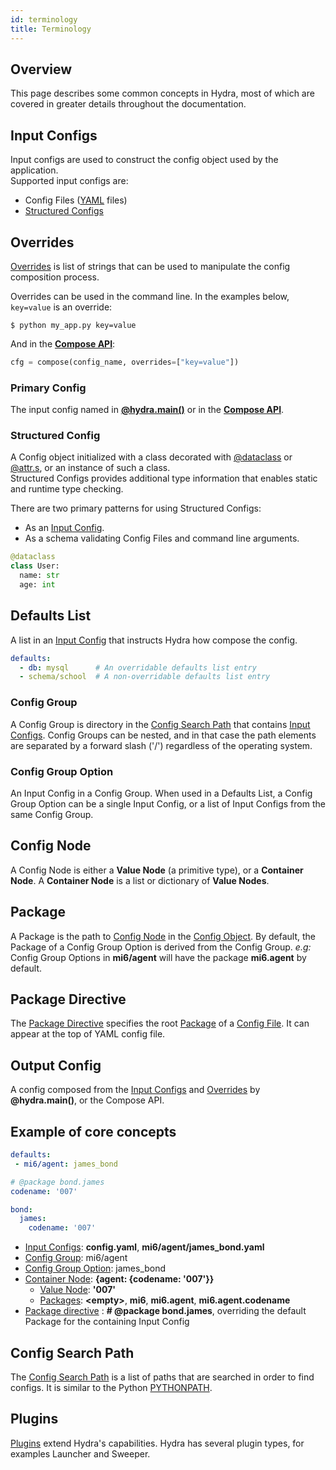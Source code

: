 ```yaml
---
id: terminology
title: Terminology
---
```

## Overview
This page describes some common concepts in Hydra, most of which are covered in greater details throughout the documentation.

## Input Configs
Input configs are used to construct the config object used by the application.  
Supported input configs are:
- Config Files ([YAML](https://yaml.org/) files)
- [Structured Configs](#structured-config)
  
## Overrides
[Overrides](override_grammar/basic) is list of strings that can be used to manipulate the config composition process.

Overrides can be used in the command line. In the examples below, `key=value` is an override:
```shell
$ python my_app.py key=value
```
And in the [**Compose API**](compose_api.md):
```python
cfg = compose(config_name, overrides=["key=value"])
```


### Primary Config
The input config named in [**@hydra.main()**](../tutorials/basic/your_first_app/2_config_file.md) or in 
the [**Compose API**](compose_api.md).  

### Structured Config

A Config object initialized with a class decorated with [@dataclass](https://docs.python.org/3/library/dataclasses.html) or [@attr.s](https://www.attrs.org/en/stable/), or an instance of such a class.   
Structured Configs provides additional type information that enables static and runtime type checking.

There are two primary patterns for using Structured Configs:
- As an [Input Config](#input-configs).
- As a schema validating Config Files and command line arguments.

```python title="Example Schema"
@dataclass
class User:
  name: str
  age: int
```

## Defaults List
A list in an [Input Config](#input-configs) that instructs Hydra how compose the config. 
```yaml title="Defaults List in a YAML config"
defaults:
  - db: mysql      # An overridable defaults list entry
  - schema/school  # A non-overridable defaults list entry
```

### Config Group
A Config Group is directory in the [Config Search Path](#config-search-path) that contains [Input Configs](#input-configs).
Config Groups can be nested, and in that case the path elements are separated by a forward slash ('/') regardless of the operating system.


### Config Group Option
An Input Config in a Config Group. When used in a Defaults List, a Config Group Option can be a single Input Config, or a list of Input Configs from the same Config Group. 

## Config Node
A Config Node is either a **Value Node** (a primitive type), or a **Container Node**.  A **Container Node** is a list or dictionary of **Value Nodes**.

## Package
A Package is the path to [Config Node](#config-node) in the [Config Object](#output-config-object).
By default, the Package of a Config Group Option is derived from the Config Group.
*e.g:* Config Group Options in **mi6/agent** will have the package **mi6.agent** by default.


## Package Directive
The [Package Directive](overriding_packages.md#overriding-the-package-via-the-package-directive) specifies the root [Package](#package) of a [Config File](#input-configs). It can appear at the top of YAML config file.

## Output Config
A config composed from the [Input Configs](#input-configs) and [Overrides](#overrides) by **@hydra.main()**, or the Compose API.

## Example of core concepts

<div className="row">
<div className="col col--4">

```yaml title="config.yaml"
defaults:
 - mi6/agent: james_bond

```

</div>

<div className="col col--4">

```yaml title="mi6/agent/james_bond.yaml" {1}
# @package bond.james
codename: '007'

```

</div>
<div className="col col--4">

```yaml title="Output config" {1,2}
bond:
  james:
    codename: '007'
```
</div>
</div>

- [Input Configs](#input-configs): **config.yaml**, **mi6/agent/james_bond.yaml**
- [Config Group](#config-group): mi6/agent
- [Config Group Option](#config-group-option): james_bond
- [Container Node](#config-node): **{agent: {codename: '007'}}**
    - [Value Node](#config-node): **'007'**
    - [Packages](#package): **<empty\>**, **mi6**, **mi6.agent**, **mi6.agent.codename**
- [Package directive](#package-directive) : **# @package bond.james**, overriding the default Package for the containing Input Config 

 
## Config Search Path
The [Config Search Path](search_path.md) is a list of paths that are searched in order to find configs. It is similar to
the Python [PYTHONPATH](https://docs.python.org/3/using/cmdline.html#envvar-PYTHONPATH).

## Plugins
[Plugins](plugins.md) extend Hydra's capabilities. Hydra has several plugin types, for examples Launcher and Sweeper.